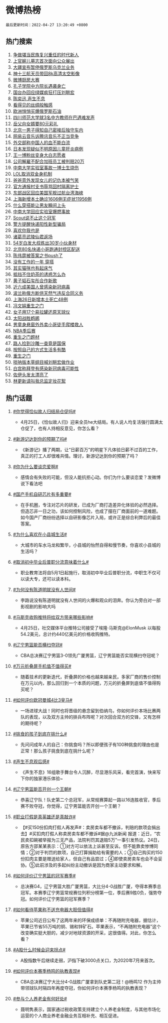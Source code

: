 # 微博热榜

`最后更新时间：2022-04-27 13:20:49 +0800`

## 热门搜索

1. [争做堪当民族复兴重任的时代新人](https://m.weibo.cn/search?containerid=100103type%3D1%26t%3D10%26q%3D%23%E4%BA%89%E5%81%9A%E5%A0%AA%E5%BD%93%E6%B0%91%E6%97%8F%E5%A4%8D%E5%85%B4%E9%87%8D%E4%BB%BB%E7%9A%84%E6%97%B6%E4%BB%A3%E6%96%B0%E4%BA%BA%23&stream_entry_id=51&isnewpage=1&extparam=seat%3D1%26dgr%3D0%26pos%3D0%26c_type%3D51%26cate%3D10103%26filter_type%3Drealtimehot%26display_time%3D1651036848%26pre_seqid%3D165103684859103977115&luicode=10000011&lfid=106003type%253D25%2526t%253D3%2526disable_hot%253D1%2526filter_type%253Drealtimehot)
1. [上官婉儿墓志首次面向公众展出](https://m.weibo.cn/search?containerid=100103type%3D1%26t%3D10%26q%3D%23%E4%B8%8A%E5%AE%98%E5%A9%89%E5%84%BF%E5%A2%93%E5%BF%97%E9%A6%96%E6%AC%A1%E9%9D%A2%E5%90%91%E5%85%AC%E4%BC%97%E5%B1%95%E5%87%BA%23&stream_entry_id=31&isnewpage=1&extparam=seat%3D1%26flag%3D2%26filter_type%3Drealtimehot%26dgr%3D0%26c_type%3D31%26lcate%3D5001%26pos%3D0%26cate%3D0%26realpos%3D1%26display_time%3D1651036848%26pre_seqid%3D165103684859103977115&luicode=10000011&lfid=106003type%253D25%2526t%253D3%2526disable_hot%253D1%2526filter_type%253Drealtimehot)
1. [大疆宣布暂停俄罗斯乌克兰业务](https://m.weibo.cn/search?containerid=100103type%3D1%26t%3D10%26q%3D%23%E5%A4%A7%E7%96%86%E5%AE%A3%E5%B8%83%E6%9A%82%E5%81%9C%E4%BF%84%E7%BD%97%E6%96%AF%E4%B9%8C%E5%85%8B%E5%85%B0%E4%B8%9A%E5%8A%A1%23&stream_entry_id=31&isnewpage=1&extparam=seat%3D1%26flag%3D1%26filter_type%3Drealtimehot%26dgr%3D0%26c_type%3D31%26lcate%3D5001%26pos%3D1%26cate%3D0%26realpos%3D2%26display_time%3D1651036848%26pre_seqid%3D165103684859103977115&luicode=10000011&lfid=106003type%253D25%2526t%253D3%2526disable_hot%253D1%2526filter_type%253Drealtimehot)
1. [神十三航天员带回8k高清太空影像](https://m.weibo.cn/search?containerid=100103type%3D1%26t%3D10%26q%3D%23%E7%A5%9E%E5%8D%81%E4%B8%89%E8%88%AA%E5%A4%A9%E5%91%98%E5%B8%A6%E5%9B%9E8k%E9%AB%98%E6%B8%85%E5%A4%AA%E7%A9%BA%E5%BD%B1%E5%83%8F%23&stream_entry_id=31&isnewpage=1&extparam=seat%3D1%26flag%3D0%26filter_type%3Drealtimehot%26dgr%3D0%26c_type%3D31%26lcate%3D5001%26pos%3D2%26cate%3D0%26realpos%3D3%26display_time%3D1651036848%26pre_seqid%3D165103684859103977115&luicode=10000011&lfid=106003type%253D25%2526t%253D3%2526disable_hot%253D1%2526filter_type%253Drealtimehot)
1. [微博厨房大赛](https://m.weibo.cn/search?containerid=100103type%3D1%26t%3D10%26q%3D%23%E5%BE%AE%E5%8D%9A%E5%8E%A8%E6%88%BF%E5%A4%A7%E8%B5%9B%23&stream_entry_id=31&isnewpage=1&extparam=seat%3D1%26adid%3D151825%26filter_type%3Drealtimehot%26dgr%3D0%26c_type%3D31%26lcate%3D5001%26pos%3D3%26cate%3D0%26display_time%3D1651036848%26pre_seqid%3D165103684859103977115&luicode=10000011&lfid=106003type%253D25%2526t%253D3%2526disable_hot%253D1%2526filter_type%253Drealtimehot)
1. [孔子学院中方院长遇袭身亡](https://m.weibo.cn/search?containerid=100103type%3D1%26t%3D10%26q%3D%23%E5%AD%94%E5%AD%90%E5%AD%A6%E9%99%A2%E4%B8%AD%E6%96%B9%E9%99%A2%E9%95%BF%E9%81%87%E8%A2%AD%E8%BA%AB%E4%BA%A1%23&stream_entry_id=31&isnewpage=1&extparam=seat%3D1%26flag%3D1%26filter_type%3Drealtimehot%26dgr%3D0%26c_type%3D31%26lcate%3D5001%26pos%3D4%26cate%3D0%26realpos%3D4%26display_time%3D1651036848%26pre_seqid%3D165103684859103977115&luicode=10000011&lfid=106003type%253D25%2526t%253D3%2526disable_hot%253D1%2526filter_type%253Drealtimehot)
1. [国台办回应绿媒疯狂打压刘畊宏](https://m.weibo.cn/search?containerid=100103type%3D1%26t%3D10%26q%3D%23%E5%9B%BD%E5%8F%B0%E5%8A%9E%E5%9B%9E%E5%BA%94%E7%BB%BF%E5%AA%92%E7%96%AF%E7%8B%82%E6%89%93%E5%8E%8B%E5%88%98%E7%95%8A%E5%AE%8F%23&stream_entry_id=31&isnewpage=1&extparam=seat%3D1%26flag%3D1%26filter_type%3Drealtimehot%26dgr%3D0%26c_type%3D31%26lcate%3D5001%26pos%3D5%26cate%3D0%26realpos%3D5%26display_time%3D1651036848%26pre_seqid%3D165103684859103977115&luicode=10000011&lfid=106003type%253D25%2526t%253D3%2526disable_hot%253D1%2526filter_type%253Drealtimehot)
1. [陈奕迅 声生不息](https://m.weibo.cn/search?containerid=100103type%3D1%26t%3D10%26q%3D%E9%99%88%E5%A5%95%E8%BF%85+%E5%A3%B0%E7%94%9F%E4%B8%8D%E6%81%AF&stream_entry_id=31&isnewpage=1&extparam=seat%3D1%26flag%3D1%26filter_type%3Drealtimehot%26dgr%3D0%26c_type%3D31%26lcate%3D5001%26pos%3D6%26cate%3D0%26realpos%3D6%26display_time%3D1651036848%26pre_seqid%3D165103684859103977115&luicode=10000011&lfid=106003type%253D25%2526t%253D3%2526disable_hot%253D1%2526filter_type%253Drealtimehot)
1. [看得见的丝绸般触感](https://m.weibo.cn/search?containerid=100103type%3D1%26t%3D10%26q%3D%23%E7%9C%8B%E5%BE%97%E8%A7%81%E7%9A%84%E4%B8%9D%E7%BB%B8%E8%88%AC%E8%A7%A6%E6%84%9F%23&stream_entry_id=31&isnewpage=1&extparam=seat%3D1%26adid%3D152656%26topic_ad%3D1%26filter_type%3Drealtimehot%26dgr%3D0%26c_type%3D31%26lcate%3D5001%26pos%3D7%26cate%3D0%26display_time%3D1651036848%26pre_seqid%3D165103684859103977115&luicode=10000011&lfid=106003type%253D25%2526t%253D3%2526disable_hot%253D1%2526filter_type%253Drealtimehot)
1. [欧洲悄悄买爆俄罗斯石油](https://m.weibo.cn/search?containerid=100103type%3D1%26t%3D10%26q%3D%23%E6%AC%A7%E6%B4%B2%E6%82%84%E6%82%84%E4%B9%B0%E7%88%86%E4%BF%84%E7%BD%97%E6%96%AF%E7%9F%B3%E6%B2%B9%23&stream_entry_id=31&isnewpage=1&extparam=seat%3D1%26flag%3D2%26filter_type%3Drealtimehot%26dgr%3D0%26c_type%3D31%26lcate%3D5001%26pos%3D8%26cate%3D0%26realpos%3D7%26display_time%3D1651036848%26pre_seqid%3D165103684859103977115&luicode=10000011&lfid=106003type%253D25%2526t%253D3%2526disable_hot%253D1%2526filter_type%253Drealtimehot)
1. [四川师范大学就3名中方教师在巴遇难发声](https://m.weibo.cn/search?containerid=100103type%3D1%26t%3D10%26q%3D%23%E5%9B%9B%E5%B7%9D%E5%B8%88%E8%8C%83%E5%A4%A7%E5%AD%A6%E5%B0%B13%E5%90%8D%E4%B8%AD%E6%96%B9%E6%95%99%E5%B8%88%E5%9C%A8%E5%B7%B4%E9%81%87%E9%9A%BE%E5%8F%91%E5%A3%B0%23&stream_entry_id=31&isnewpage=1&extparam=seat%3D1%26flag%3D1%26filter_type%3Drealtimehot%26dgr%3D0%26c_type%3D31%26lcate%3D5001%26pos%3D9%26cate%3D0%26realpos%3D8%26display_time%3D1651036848%26pre_seqid%3D165103684859103977115&luicode=10000011&lfid=106003type%253D25%2526t%253D3%2526disable_hot%253D1%2526filter_type%253Drealtimehot)
1. [岳父向女婿要80元彩礼](https://m.weibo.cn/search?containerid=100103type%3D1%26t%3D10%26q%3D%23%E5%B2%B3%E7%88%B6%E5%90%91%E5%A5%B3%E5%A9%BF%E8%A6%8180%E5%85%83%E5%BD%A9%E7%A4%BC%23&stream_entry_id=31&isnewpage=1&extparam=seat%3D1%26flag%3D1%26filter_type%3Drealtimehot%26dgr%3D0%26c_type%3D31%26lcate%3D5001%26pos%3D10%26cate%3D0%26realpos%3D9%26display_time%3D1651036848%26pre_seqid%3D165103684859103977115&luicode=10000011&lfid=106003type%253D25%2526t%253D3%2526disable_hot%253D1%2526filter_type%253Drealtimehot)
1. [北京一男子得知自己密接后独守车内](https://m.weibo.cn/search?containerid=100103type%3D1%26t%3D10%26q%3D%23%E5%8C%97%E4%BA%AC%E4%B8%80%E7%94%B7%E5%AD%90%E5%BE%97%E7%9F%A5%E8%87%AA%E5%B7%B1%E5%AF%86%E6%8E%A5%E5%90%8E%E7%8B%AC%E5%AE%88%E8%BD%A6%E5%86%85%23&stream_entry_id=31&isnewpage=1&extparam=seat%3D1%26flag%3D0%26filter_type%3Drealtimehot%26dgr%3D0%26c_type%3D31%26lcate%3D5001%26pos%3D11%26cate%3D0%26realpos%3D10%26display_time%3D1651036848%26pre_seqid%3D165103684859103977115&luicode=10000011&lfid=106003type%253D25%2526t%253D3%2526disable_hot%253D1%2526filter_type%253Drealtimehot)
1. [网易云音乐诉腾讯音乐不正当竞争](https://m.weibo.cn/search?containerid=100103type%3D1%26t%3D10%26q%3D%23%E7%BD%91%E6%98%93%E4%BA%91%E9%9F%B3%E4%B9%90%E8%AF%89%E8%85%BE%E8%AE%AF%E9%9F%B3%E4%B9%90%E4%B8%8D%E6%AD%A3%E5%BD%93%E7%AB%9E%E4%BA%89%23&stream_entry_id=31&isnewpage=1&extparam=seat%3D1%26flag%3D0%26filter_type%3Drealtimehot%26dgr%3D0%26c_type%3D31%26lcate%3D5001%26pos%3D12%26cate%3D0%26realpos%3D11%26display_time%3D1651036848%26pre_seqid%3D165103684859103977115&luicode=10000011&lfid=106003type%253D25%2526t%253D3%2526disable_hot%253D1%2526filter_type%253Drealtimehot)
1. [外交部称中国人的血不能白流](https://m.weibo.cn/search?containerid=100103type%3D1%26t%3D10%26q%3D%23%E5%A4%96%E4%BA%A4%E9%83%A8%E7%A7%B0%E4%B8%AD%E5%9B%BD%E4%BA%BA%E7%9A%84%E8%A1%80%E4%B8%8D%E8%83%BD%E7%99%BD%E6%B5%81%23&stream_entry_id=31&isnewpage=1&extparam=seat%3D1%26flag%3D0%26filter_type%3Drealtimehot%26dgr%3D0%26c_type%3D31%26lcate%3D5001%26pos%3D13%26cate%3D0%26realpos%3D12%26display_time%3D1651036848%26pre_seqid%3D165103684859103977115&luicode=10000011&lfid=106003type%253D25%2526t%253D3%2526disable_hot%253D1%2526filter_type%253Drealtimehot)
1. [日本发现疑似不明原因儿童肝炎病例](https://m.weibo.cn/search?containerid=100103type%3D1%26t%3D10%26q%3D%23%E6%97%A5%E6%9C%AC%E5%8F%91%E7%8E%B0%E7%96%91%E4%BC%BC%E4%B8%8D%E6%98%8E%E5%8E%9F%E5%9B%A0%E5%84%BF%E7%AB%A5%E8%82%9D%E7%82%8E%E7%97%85%E4%BE%8B%23&stream_entry_id=31&isnewpage=1&extparam=seat%3D1%26flag%3D1%26filter_type%3Drealtimehot%26dgr%3D0%26c_type%3D31%26lcate%3D5001%26pos%3D14%26cate%3D0%26realpos%3D13%26display_time%3D1651036848%26pre_seqid%3D165103684859103977115&luicode=10000011&lfid=106003type%253D25%2526t%253D3%2526disable_hot%253D1%2526filter_type%253Drealtimehot)
1. [王一博粉丝变身大白志愿者](https://m.weibo.cn/search?containerid=100103type%3D1%26t%3D10%26q%3D%23%E7%8E%8B%E4%B8%80%E5%8D%9A%E7%B2%89%E4%B8%9D%E5%8F%98%E8%BA%AB%E5%A4%A7%E7%99%BD%E5%BF%97%E6%84%BF%E8%80%85%23&stream_entry_id=31&isnewpage=1&extparam=seat%3D1%26flag%3D0%26filter_type%3Drealtimehot%26dgr%3D0%26c_type%3D31%26lcate%3D5001%26pos%3D15%26cate%3D0%26realpos%3D14%26display_time%3D1651036848%26pre_seqid%3D165103684859103977115&luicode=10000011&lfid=106003type%253D25%2526t%253D3%2526disable_hot%253D1%2526filter_type%253Drealtimehot)
1. [公司解雇不配合加班员工被判赔20万](https://m.weibo.cn/search?containerid=100103type%3D1%26t%3D10%26q%3D%23%E5%85%AC%E5%8F%B8%E8%A7%A3%E9%9B%87%E4%B8%8D%E9%85%8D%E5%90%88%E5%8A%A0%E7%8F%AD%E5%91%98%E5%B7%A5%E8%A2%AB%E5%88%A4%E8%B5%9420%E4%B8%87%23&stream_entry_id=31&isnewpage=1&extparam=seat%3D1%26flag%3D0%26filter_type%3Drealtimehot%26dgr%3D0%26c_type%3D31%26lcate%3D5001%26pos%3D16%26cate%3D0%26realpos%3D15%26display_time%3D1651036848%26pre_seqid%3D165103684859103977115&luicode=10000011&lfid=106003type%253D25%2526t%253D3%2526disable_hot%253D1%2526filter_type%253Drealtimehot)
1. [中南大学实验室事故一博士生烧伤](https://m.weibo.cn/search?containerid=100103type%3D1%26t%3D10%26q%3D%23%E4%B8%AD%E5%8D%97%E5%A4%A7%E5%AD%A6%E5%AE%9E%E9%AA%8C%E5%AE%A4%E4%BA%8B%E6%95%85%E4%B8%80%E5%8D%9A%E5%A3%AB%E7%94%9F%E7%83%A7%E4%BC%A4%23&stream_entry_id=31&isnewpage=1&extparam=seat%3D1%26flag%3D0%26filter_type%3Drealtimehot%26dgr%3D0%26c_type%3D31%26lcate%3D5001%26pos%3D17%26cate%3D0%26realpos%3D16%26display_time%3D1651036848%26pre_seqid%3D165103684859103977115&luicode=10000011&lfid=106003type%253D25%2526t%253D3%2526disable_hot%253D1%2526filter_type%253Drealtimehot)
1. [LOL取消双金身机制](https://m.weibo.cn/search?containerid=100103type%3D1%26t%3D10%26q%3D%23LOL%E5%8F%96%E6%B6%88%E5%8F%8C%E9%87%91%E8%BA%AB%E6%9C%BA%E5%88%B6%23&stream_entry_id=31&isnewpage=1&extparam=seat%3D1%26flag%3D1%26filter_type%3Drealtimehot%26dgr%3D0%26c_type%3D31%26lcate%3D5001%26pos%3D18%26cate%3D0%26realpos%3D17%26display_time%3D1651036848%26pre_seqid%3D165103684859103977115&luicode=10000011&lfid=106003type%253D25%2526t%253D3%2526disable_hot%253D1%2526filter_type%253Drealtimehot)
1. [爸爸意外发现女儿的记仇本被气笑](https://m.weibo.cn/search?containerid=100103type%3D1%26t%3D10%26q%3D%23%E7%88%B8%E7%88%B8%E6%84%8F%E5%A4%96%E5%8F%91%E7%8E%B0%E5%A5%B3%E5%84%BF%E7%9A%84%E8%AE%B0%E4%BB%87%E6%9C%AC%E8%A2%AB%E6%B0%94%E7%AC%91%23&stream_entry_id=31&isnewpage=1&extparam=seat%3D1%26flag%3D1%26filter_type%3Drealtimehot%26dgr%3D0%26c_type%3D31%26lcate%3D5001%26pos%3D19%26cate%3D0%26realpos%3D18%26display_time%3D1651036848%26pre_seqid%3D165103684859103977115&luicode=10000011&lfid=106003type%253D25%2526t%253D3%2526disable_hot%253D1%2526filter_type%253Drealtimehot)
1. [官方通报村支书辱骂回村隔离护士](https://m.weibo.cn/search?containerid=100103type%3D1%26t%3D10%26q%3D%23%E5%AE%98%E6%96%B9%E9%80%9A%E6%8A%A5%E6%9D%91%E6%94%AF%E4%B9%A6%E8%BE%B1%E9%AA%82%E5%9B%9E%E6%9D%91%E9%9A%94%E7%A6%BB%E6%8A%A4%E5%A3%AB%23&stream_entry_id=31&isnewpage=1&extparam=seat%3D1%26flag%3D1%26filter_type%3Drealtimehot%26dgr%3D0%26c_type%3D31%26lcate%3D5001%26pos%3D20%26cate%3D0%26realpos%3D19%26display_time%3D1651036848%26pre_seqid%3D165103684859103977115&luicode=10000011&lfid=106003type%253D25%2526t%253D3%2526disable_hot%253D1%2526filter_type%253Drealtimehot)
1. [东部战区回应美国军舰过航台湾海峡](https://m.weibo.cn/search?containerid=100103type%3D1%26t%3D10%26q%3D%23%E4%B8%9C%E9%83%A8%E6%88%98%E5%8C%BA%E5%9B%9E%E5%BA%94%E7%BE%8E%E5%9B%BD%E5%86%9B%E8%88%B0%E8%BF%87%E8%88%AA%E5%8F%B0%E6%B9%BE%E6%B5%B7%E5%B3%A1%23&stream_entry_id=31&isnewpage=1&extparam=seat%3D1%26flag%3D1%26filter_type%3Drealtimehot%26dgr%3D0%26c_type%3D31%26lcate%3D5001%26pos%3D21%26cate%3D0%26realpos%3D20%26display_time%3D1651036848%26pre_seqid%3D165103684859103977115&luicode=10000011&lfid=106003type%253D25%2526t%253D3%2526disable_hot%253D1%2526filter_type%253Drealtimehot)
1. [上海新增本土确诊1606例无症状11956例](https://m.weibo.cn/search?containerid=100103type%3D1%26t%3D10%26q%3D%23%E4%B8%8A%E6%B5%B7%E6%96%B0%E5%A2%9E%E6%9C%AC%E5%9C%9F%E7%A1%AE%E8%AF%8A1606%E4%BE%8B%E6%97%A0%E7%97%87%E7%8A%B611956%E4%BE%8B%23&stream_entry_id=31&isnewpage=1&extparam=seat%3D1%26flag%3D2%26filter_type%3Drealtimehot%26dgr%3D0%26c_type%3D31%26lcate%3D5001%26pos%3D22%26cate%3D0%26realpos%3D21%26display_time%3D1651036848%26pre_seqid%3D165103684859103977115&luicode=10000011&lfid=106003type%253D25%2526t%253D3%2526disable_hot%253D1%2526filter_type%253Drealtimehot)
1. [什么穿搭能让男友瞬间上头](https://m.weibo.cn/search?containerid=100103type%3D1%26t%3D10%26q%3D%23%E4%BB%80%E4%B9%88%E7%A9%BF%E6%90%AD%E8%83%BD%E8%AE%A9%E7%94%B7%E5%8F%8B%E7%9E%AC%E9%97%B4%E4%B8%8A%E5%A4%B4%23&stream_entry_id=31&isnewpage=1&extparam=seat%3D1%26flag%3D0%26filter_type%3Drealtimehot%26dgr%3D0%26c_type%3D31%26lcate%3D5001%26pos%3D23%26cate%3D0%26realpos%3D22%26display_time%3D1651036848%26pre_seqid%3D165103684859103977115&luicode=10000011&lfid=106003type%253D25%2526t%253D3%2526disable_hot%253D1%2526filter_type%253Drealtimehot)
1. [中南大学回应实验室爆燃事故](https://m.weibo.cn/search?containerid=100103type%3D1%26t%3D10%26q%3D%23%E4%B8%AD%E5%8D%97%E5%A4%A7%E5%AD%A6%E5%9B%9E%E5%BA%94%E5%AE%9E%E9%AA%8C%E5%AE%A4%E7%88%86%E7%87%83%E4%BA%8B%E6%95%85%23&stream_entry_id=31&isnewpage=1&extparam=seat%3D1%26flag%3D0%26filter_type%3Drealtimehot%26dgr%3D0%26c_type%3D31%26lcate%3D5001%26pos%3D24%26cate%3D0%26realpos%3D23%26display_time%3D1651036848%26pre_seqid%3D165103684859103977115&luicode=10000011&lfid=106003type%253D25%2526t%253D3%2526disable_hot%253D1%2526filter_type%253Drealtimehot)
1. [Scout说不止这个冠军](https://m.weibo.cn/search?containerid=100103type%3D1%26t%3D10%26q%3D%23Scout%E8%AF%B4%E4%B8%8D%E6%AD%A2%E8%BF%99%E4%B8%AA%E5%86%A0%E5%86%9B%23&stream_entry_id=31&isnewpage=1&extparam=seat%3D1%26flag%3D1%26filter_type%3Drealtimehot%26dgr%3D0%26c_type%3D31%26lcate%3D5001%26pos%3D25%26cate%3D0%26realpos%3D24%26display_time%3D1651036848%26pre_seqid%3D165103684859103977115&luicode=10000011&lfid=106003type%253D25%2526t%253D3%2526disable_hot%253D1%2526filter_type%253Drealtimehot)
1. [警方提醒快递阳性新型骗局](https://m.weibo.cn/search?containerid=100103type%3D1%26t%3D10%26q%3D%23%E8%AD%A6%E6%96%B9%E6%8F%90%E9%86%92%E5%BF%AB%E9%80%92%E9%98%B3%E6%80%A7%E6%96%B0%E5%9E%8B%E9%AA%97%E5%B1%80%23&stream_entry_id=31&isnewpage=1&extparam=seat%3D1%26flag%3D0%26filter_type%3Drealtimehot%26dgr%3D0%26c_type%3D31%26lcate%3D5001%26pos%3D26%26cate%3D0%26realpos%3D25%26display_time%3D1651036848%26pre_seqid%3D165103684859103977115&luicode=10000011&lfid=106003type%253D25%2526t%253D3%2526disable_hot%253D1%2526filter_type%253Drealtimehot)
1. [喜欢你我也是](https://m.weibo.cn/search?containerid=100103type%3D1%26t%3D10%26q%3D%E5%96%9C%E6%AC%A2%E4%BD%A0%E6%88%91%E4%B9%9F%E6%98%AF&stream_entry_id=31&isnewpage=1&extparam=seat%3D1%26flag%3D1%26filter_type%3Drealtimehot%26dgr%3D0%26c_type%3D31%26lcate%3D5001%26pos%3D27%26cate%3D0%26realpos%3D26%26display_time%3D1651036848%26pre_seqid%3D165103684859103977115&luicode=10000011&lfid=106003type%253D25%2526t%253D3%2526disable_hot%253D1%2526filter_type%253Drealtimehot)
1. [诸葛亮武陵仙君返场](https://m.weibo.cn/search?containerid=100103type%3D1%26t%3D10%26q%3D%23%E8%AF%B8%E8%91%9B%E4%BA%AE%E6%AD%A6%E9%99%B5%E4%BB%99%E5%90%9B%E8%BF%94%E5%9C%BA%23&stream_entry_id=31&isnewpage=1&extparam=seat%3D1%26flag%3D0%26filter_type%3Drealtimehot%26dgr%3D0%26c_type%3D31%26lcate%3D5001%26pos%3D28%26cate%3D0%26realpos%3D27%26display_time%3D1651036848%26pre_seqid%3D165103684859103977115&luicode=10000011&lfid=106003type%253D25%2526t%253D3%2526disable_hot%253D1%2526filter_type%253Drealtimehot)
1. [54岁白发大叔练出30岁小伙身材](https://m.weibo.cn/search?containerid=100103type%3D1%26t%3D10%26q%3D%2354%E5%B2%81%E7%99%BD%E5%8F%91%E5%A4%A7%E5%8F%94%E7%BB%83%E5%87%BA30%E5%B2%81%E5%B0%8F%E4%BC%99%E8%BA%AB%E6%9D%90%23&stream_entry_id=31&isnewpage=1&extparam=seat%3D1%26flag%3D0%26filter_type%3Drealtimehot%26dgr%3D0%26c_type%3D31%26lcate%3D5001%26pos%3D29%26cate%3D0%26realpos%3D28%26display_time%3D1651036848%26pre_seqid%3D165103684859103977115&luicode=10000011&lfid=106003type%253D25%2526t%253D3%2526disable_hot%253D1%2526filter_type%253Drealtimehot)
1. [北京80名快递小哥跑通封控区配送](https://m.weibo.cn/search?containerid=100103type%3D1%26t%3D10%26q%3D%23%E5%8C%97%E4%BA%AC80%E5%90%8D%E5%BF%AB%E9%80%92%E5%B0%8F%E5%93%A5%E8%B7%91%E9%80%9A%E5%B0%81%E6%8E%A7%E5%8C%BA%E9%85%8D%E9%80%81%23&stream_entry_id=31&isnewpage=1&extparam=seat%3D1%26flag%3D0%26filter_type%3Drealtimehot%26dgr%3D0%26c_type%3D31%26lcate%3D5001%26pos%3D30%26cate%3D0%26realpos%3D29%26display_time%3D1651036848%26pre_seqid%3D165103684859103977115&luicode=10000011&lfid=106003type%253D25%2526t%253D3%2526disable_hot%253D1%2526filter_type%253Drealtimehot)
1. [陈伟霆被答案之书push了](https://m.weibo.cn/search?containerid=100103type%3D1%26t%3D10%26q%3D%23%E9%99%88%E4%BC%9F%E9%9C%86%E8%A2%AB%E7%AD%94%E6%A1%88%E4%B9%8B%E4%B9%A6push%E4%BA%86%23&stream_entry_id=31&isnewpage=1&extparam=seat%3D1%26flag%3D1%26filter_type%3Drealtimehot%26dgr%3D0%26c_type%3D31%26lcate%3D5001%26pos%3D31%26cate%3D0%26realpos%3D30%26display_time%3D1651036848%26pre_seqid%3D165103684859103977115&luicode=10000011&lfid=106003type%253D25%2526t%253D3%2526disable_hot%253D1%2526filter_type%253Drealtimehot)
1. [没有工作的一年 穿搭](https://m.weibo.cn/search?containerid=100103type%3D1%26t%3D10%26q%3D%E6%B2%A1%E6%9C%89%E5%B7%A5%E4%BD%9C%E7%9A%84%E4%B8%80%E5%B9%B4+%E7%A9%BF%E6%90%AD&stream_entry_id=31&isnewpage=1&extparam=seat%3D1%26flag%3D1%26filter_type%3Drealtimehot%26dgr%3D0%26c_type%3D31%26lcate%3D5001%26pos%3D32%26cate%3D0%26realpos%3D31%26display_time%3D1651036848%26pre_seqid%3D165103684859103977115&luicode=10000011&lfid=106003type%253D25%2526t%253D3%2526disable_hot%253D1%2526filter_type%253Drealtimehot)
1. [其实猫咪也有起床气](https://m.weibo.cn/search?containerid=100103type%3D1%26t%3D10%26q%3D%23%E5%85%B6%E5%AE%9E%E7%8C%AB%E5%92%AA%E4%B9%9F%E6%9C%89%E8%B5%B7%E5%BA%8A%E6%B0%94%23&stream_entry_id=31&isnewpage=1&extparam=seat%3D1%26flag%3D0%26filter_type%3Drealtimehot%26dgr%3D0%26c_type%3D31%26lcate%3D5001%26pos%3D33%26cate%3D0%26realpos%3D32%26display_time%3D1651036848%26pre_seqid%3D165103684859103977115&luicode=10000011&lfid=106003type%253D25%2526t%253D3%2526disable_hot%253D1%2526filter_type%253Drealtimehot)
1. [抵挡不住奶茶的诱惑怎么办](https://m.weibo.cn/search?containerid=100103type%3D1%26t%3D10%26q%3D%23%E6%8A%B5%E6%8C%A1%E4%B8%8D%E4%BD%8F%E5%A5%B6%E8%8C%B6%E7%9A%84%E8%AF%B1%E6%83%91%E6%80%8E%E4%B9%88%E5%8A%9E%23&stream_entry_id=31&isnewpage=1&extparam=seat%3D1%26flag%3D0%26filter_type%3Drealtimehot%26dgr%3D0%26c_type%3D31%26lcate%3D5001%26pos%3D34%26cate%3D0%26realpos%3D33%26display_time%3D1651036848%26pre_seqid%3D165103684859103977115&luicode=10000011&lfid=106003type%253D25%2526t%253D3%2526disable_hot%253D1%2526filter_type%253Drealtimehot)
1. [黄子韬石玺彤合作新歌](https://m.weibo.cn/search?containerid=100103type%3D1%26t%3D10%26q%3D%23%E9%BB%84%E5%AD%90%E9%9F%AC%E7%9F%B3%E7%8E%BA%E5%BD%A4%E5%90%88%E4%BD%9C%E6%96%B0%E6%AD%8C%23&stream_entry_id=31&isnewpage=1&extparam=seat%3D1%26flag%3D1%26filter_type%3Drealtimehot%26dgr%3D0%26c_type%3D31%26lcate%3D5001%26pos%3D35%26cate%3D0%26realpos%3D34%26display_time%3D1651036848%26pre_seqid%3D165103684859103977115&luicode=10000011&lfid=106003type%253D25%2526t%253D3%2526disable_hot%253D1%2526filter_type%253Drealtimehot)
1. [近六成美国人曾感染新冠病毒](https://m.weibo.cn/search?containerid=100103type%3D1%26t%3D10%26q%3D%23%E8%BF%91%E5%85%AD%E6%88%90%E7%BE%8E%E5%9B%BD%E4%BA%BA%E6%9B%BE%E6%84%9F%E6%9F%93%E6%96%B0%E5%86%A0%E7%97%85%E6%AF%92%23&stream_entry_id=31&isnewpage=1&extparam=seat%3D1%26flag%3D0%26filter_type%3Drealtimehot%26dgr%3D0%26c_type%3D31%26lcate%3D5001%26pos%3D36%26cate%3D0%26realpos%3D35%26display_time%3D1651036848%26pre_seqid%3D165103684859103977115&luicode=10000011&lfid=106003type%253D25%2526t%253D3%2526disable_hot%253D1%2526filter_type%253Drealtimehot)
1. [波兰称俄方断供天然气违反合同义务](https://m.weibo.cn/search?containerid=100103type%3D1%26t%3D10%26q%3D%23%E6%B3%A2%E5%85%B0%E7%A7%B0%E4%BF%84%E6%96%B9%E6%96%AD%E4%BE%9B%E5%A4%A9%E7%84%B6%E6%B0%94%E8%BF%9D%E5%8F%8D%E5%90%88%E5%90%8C%E4%B9%89%E5%8A%A1%23&stream_entry_id=31&isnewpage=1&extparam=seat%3D1%26flag%3D0%26filter_type%3Drealtimehot%26dgr%3D0%26c_type%3D31%26lcate%3D5001%26pos%3D37%26cate%3D0%26realpos%3D36%26display_time%3D1651036848%26pre_seqid%3D165103684859103977115&luicode=10000011&lfid=106003type%253D25%2526t%253D3%2526disable_hot%253D1%2526filter_type%253Drealtimehot)
1. [上海26日新增本土死亡48例](https://m.weibo.cn/search?containerid=100103type%3D1%26t%3D10%26q%3D%23%E4%B8%8A%E6%B5%B726%E6%97%A5%E6%96%B0%E5%A2%9E%E6%9C%AC%E5%9C%9F%E6%AD%BB%E4%BA%A148%E4%BE%8B%23&stream_entry_id=31&isnewpage=1&extparam=seat%3D1%26flag%3D0%26filter_type%3Drealtimehot%26dgr%3D0%26c_type%3D31%26lcate%3D5001%26pos%3D38%26cate%3D0%26realpos%3D37%26display_time%3D1651036848%26pre_seqid%3D165103684859103977115&luicode=10000011&lfid=106003type%253D25%2526t%253D3%2526disable_hot%253D1%2526filter_type%253Drealtimehot)
1. [冯文娟重生之门](https://m.weibo.cn/search?containerid=100103type%3D1%26t%3D10%26q%3D%E5%86%AF%E6%96%87%E5%A8%9F%E9%87%8D%E7%94%9F%E4%B9%8B%E9%97%A8&stream_entry_id=31&isnewpage=1&extparam=seat%3D1%26flag%3D1%26filter_type%3Drealtimehot%26dgr%3D0%26c_type%3D31%26lcate%3D5001%26pos%3D39%26cate%3D0%26realpos%3D38%26display_time%3D1651036848%26pre_seqid%3D165103684859103977115&luicode=10000011&lfid=106003type%253D25%2526t%253D3%2526disable_hot%253D1%2526filter_type%253Drealtimehot)
1. [女子用17个易拉罐还原天球仪](https://m.weibo.cn/search?containerid=100103type%3D1%26t%3D10%26q%3D%23%E5%A5%B3%E5%AD%90%E7%94%A817%E4%B8%AA%E6%98%93%E6%8B%89%E7%BD%90%E8%BF%98%E5%8E%9F%E5%A4%A9%E7%90%83%E4%BB%AA%23&stream_entry_id=31&isnewpage=1&extparam=seat%3D1%26flag%3D1%26filter_type%3Drealtimehot%26dgr%3D0%26c_type%3D31%26lcate%3D5001%26pos%3D40%26cate%3D0%26realpos%3D39%26display_time%3D1651036848%26pre_seqid%3D165103684859103977115&luicode=10000011&lfid=106003type%253D25%2526t%253D3%2526disable_hot%253D1%2526filter_type%253Drealtimehot)
1. [太阳战胜鹈鹕](https://m.weibo.cn/search?containerid=100103type%3D1%26t%3D10%26q%3D%23%E5%A4%AA%E9%98%B3%E6%88%98%E8%83%9C%E9%B9%88%E9%B9%95%23&stream_entry_id=31&isnewpage=1&extparam=seat%3D1%26flag%3D1%26filter_type%3Drealtimehot%26dgr%3D0%26c_type%3D31%26lcate%3D5001%26pos%3D41%26cate%3D0%26realpos%3D40%26display_time%3D1651036848%26pre_seqid%3D165103684859103977115&luicode=10000011&lfid=106003type%253D25%2526t%253D3%2526disable_hot%253D1%2526filter_type%253Drealtimehot)
1. [男童身悬窗外外卖小哥徒手爬楼救人](https://m.weibo.cn/search?containerid=100103type%3D1%26t%3D10%26q%3D%23%E7%94%B7%E7%AB%A5%E8%BA%AB%E6%82%AC%E7%AA%97%E5%A4%96%E5%A4%96%E5%8D%96%E5%B0%8F%E5%93%A5%E5%BE%92%E6%89%8B%E7%88%AC%E6%A5%BC%E6%95%91%E4%BA%BA%23&stream_entry_id=31&isnewpage=1&extparam=seat%3D1%26flag%3D0%26filter_type%3Drealtimehot%26dgr%3D0%26c_type%3D31%26lcate%3D5001%26pos%3D42%26cate%3D0%26realpos%3D41%26display_time%3D1651036848%26pre_seqid%3D165103684859103977115&luicode=10000011&lfid=106003type%253D25%2526t%253D3%2526disable_hot%253D1%2526filter_type%253Drealtimehot)
1. [NBA季后赛](https://m.weibo.cn/search?containerid=100103type%3D1%26t%3D10%26q%3DNBA%E5%AD%A3%E5%90%8E%E8%B5%9B&stream_entry_id=31&isnewpage=1&extparam=seat%3D1%26flag%3D0%26filter_type%3Drealtimehot%26dgr%3D0%26c_type%3D31%26lcate%3D5001%26pos%3D43%26cate%3D0%26realpos%3D42%26display_time%3D1651036848%26pre_seqid%3D165103684859103977115&luicode=10000011&lfid=106003type%253D25%2526t%253D3%2526disable_hot%253D1%2526filter_type%253Drealtimehot)
1. [重生之门题材](https://m.weibo.cn/search?containerid=100103type%3D1%26t%3D10%26q%3D%23%E9%87%8D%E7%94%9F%E4%B9%8B%E9%97%A8%E9%A2%98%E6%9D%90%23&stream_entry_id=31&isnewpage=1&extparam=seat%3D1%26flag%3D0%26filter_type%3Drealtimehot%26dgr%3D0%26c_type%3D31%26lcate%3D5001%26pos%3D44%26cate%3D0%26realpos%3D43%26display_time%3D1651036848%26pre_seqid%3D165103684859103977115&luicode=10000011&lfid=106003type%253D25%2526t%253D3%2526disable_hot%253D1%2526filter_type%253Drealtimehot)
1. [路人捡到沙雕一查竟是国保](https://m.weibo.cn/search?containerid=100103type%3D1%26t%3D10%26q%3D%23%E8%B7%AF%E4%BA%BA%E6%8D%A1%E5%88%B0%E6%B2%99%E9%9B%95%E4%B8%80%E6%9F%A5%E7%AB%9F%E6%98%AF%E5%9B%BD%E4%BF%9D%23&stream_entry_id=31&isnewpage=1&extparam=seat%3D1%26flag%3D1%26filter_type%3Drealtimehot%26dgr%3D0%26c_type%3D31%26lcate%3D5001%26pos%3D45%26cate%3D0%26realpos%3D44%26display_time%3D1651036848%26pre_seqid%3D165103684859103977115&luicode=10000011&lfid=106003type%253D25%2526t%253D3%2526disable_hot%253D1%2526filter_type%253Drealtimehot)
1. [按照自己的方式生活多有酷](https://m.weibo.cn/search?containerid=100103type%3D1%26t%3D10%26q%3D%23%E6%8C%89%E7%85%A7%E8%87%AA%E5%B7%B1%E7%9A%84%E6%96%B9%E5%BC%8F%E7%94%9F%E6%B4%BB%E5%A4%9A%E6%9C%89%E9%85%B7%23&stream_entry_id=31&isnewpage=1&extparam=seat%3D1%26flag%3D1%26filter_type%3Drealtimehot%26dgr%3D0%26c_type%3D31%26lcate%3D5001%26pos%3D46%26cate%3D0%26realpos%3D45%26display_time%3D1651036848%26pre_seqid%3D165103684859103977115&luicode=10000011&lfid=106003type%253D25%2526t%253D3%2526disable_hot%253D1%2526filter_type%253Drealtimehot)
1. [重生之门](http://m.weibo.cn/c/wbox?&id=j84w2uenjc&roomid=9564&q=%23%E9%87%8D%E7%94%9F%E4%B9%8B%E9%97%A8%23&extparam=seat%3D1%26flag%3D0%26filter_type%3Drealtimehot%26dgr%3D0%26c_type%3D31%26lcate%3D5001%26pos%3D47%26cate%3D0%26realpos%3D46%26display_time%3D1651036848%26pre_seqid%3D165103684859103977115&luicode=10000011&lfid=106003type%253D25%2526t%253D3%2526disable_hot%253D1%2526filter_type%253Drealtimehot)
1. [唢呐版本草纲目喊刘畊宏做作业](https://m.weibo.cn/search?containerid=100103type%3D1%26t%3D10%26q%3D%23%E5%94%A2%E5%91%90%E7%89%88%E6%9C%AC%E8%8D%89%E7%BA%B2%E7%9B%AE%E5%96%8A%E5%88%98%E7%95%8A%E5%AE%8F%E5%81%9A%E4%BD%9C%E4%B8%9A%23&stream_entry_id=31&isnewpage=1&extparam=seat%3D1%26flag%3D0%26filter_type%3Drealtimehot%26dgr%3D0%26c_type%3D31%26lcate%3D5001%26pos%3D48%26cate%3D0%26realpos%3D47%26display_time%3D1651036848%26pre_seqid%3D165103684859103977115&luicode=10000011&lfid=106003type%253D25%2526t%253D3%2526disable_hot%253D1%2526filter_type%253Drealtimehot)
1. [白宫称拜登有感染新冠病毒可能性](https://m.weibo.cn/search?containerid=100103type%3D1%26t%3D10%26q%3D%23%E7%99%BD%E5%AE%AB%E7%A7%B0%E6%8B%9C%E7%99%BB%E6%9C%89%E6%84%9F%E6%9F%93%E6%96%B0%E5%86%A0%E7%97%85%E6%AF%92%E5%8F%AF%E8%83%BD%E6%80%A7%23&stream_entry_id=31&isnewpage=1&extparam=seat%3D1%26flag%3D0%26filter_type%3Drealtimehot%26dgr%3D0%26c_type%3D31%26lcate%3D5001%26pos%3D49%26cate%3D0%26realpos%3D48%26display_time%3D1651036848%26pre_seqid%3D165103684859103977115&luicode=10000011&lfid=106003type%253D25%2526t%253D3%2526disable_hot%253D1%2526filter_type%253Drealtimehot)
1. [佐伊头发太漂亮了](https://m.weibo.cn/search?containerid=100103type%3D1%26t%3D10%26q%3D%23%E4%BD%90%E4%BC%8A%E5%A4%B4%E5%8F%91%E5%A4%AA%E6%BC%82%E4%BA%AE%E4%BA%86%23&stream_entry_id=31&isnewpage=1&extparam=seat%3D1%26flag%3D1%26filter_type%3Drealtimehot%26dgr%3D0%26c_type%3D31%26lcate%3D5001%26pos%3D50%26cate%3D0%26realpos%3D49%26display_time%3D1651036848%26pre_seqid%3D165103684859103977115&luicode=10000011&lfid=106003type%253D25%2526t%253D3%2526disable_hot%253D1%2526filter_type%253Drealtimehot)
1. [林更新请叫我总监定妆花絮](https://m.weibo.cn/search?containerid=100103type%3D1%26t%3D10%26q%3D%23%E6%9E%97%E6%9B%B4%E6%96%B0%E8%AF%B7%E5%8F%AB%E6%88%91%E6%80%BB%E7%9B%91%E5%AE%9A%E5%A6%86%E8%8A%B1%E7%B5%AE%23&stream_entry_id=31&isnewpage=1&extparam=seat%3D1%26flag%3D1%26filter_type%3Drealtimehot%26dgr%3D0%26c_type%3D31%26lcate%3D5001%26pos%3D51%26cate%3D0%26realpos%3D50%26display_time%3D1651036848%26pre_seqid%3D165103684859103977115&luicode=10000011&lfid=106003type%253D25%2526t%253D3%2526disable_hot%253D1%2526filter_type%253Drealtimehot)

## 热门话题

1. [#你觉得恰似故人归结局仓促吗#](https://m.weibo.cn/search?containerid=231522type%3D1%26t%3D10%26q%3D%23%E4%BD%A0%E8%A7%89%E5%BE%97%E6%81%B0%E4%BC%BC%E6%95%85%E4%BA%BA%E5%BD%92%E7%BB%93%E5%B1%80%E4%BB%93%E4%BF%83%E5%90%97%23&stream_entry_id=128&isnewpage=1&extparam=seat%3D1%26dgr%3D0%26unitid%3D43052%26lcate%3D5004%26c_type%3D128%26cate%3D5004%26pos%3D1-0-0%26display_time%3D1651036849%26pre_seqid%3D1651036849619929484283&luicode=10000011&lfid=231648_-_4)
    - 4月25日，《恰似故人归》迎来全员he大结局。有人说人均复活强行圆满太仓促了，也有人持相反意见，你怎么看？

1. [#新游记达到你的预期了吗#](https://m.weibo.cn/search?containerid=231522type%3D1%26t%3D10%26q%3D%23%E6%96%B0%E6%B8%B8%E8%AE%B0%E8%BE%BE%E5%88%B0%E4%BD%A0%E7%9A%84%E9%A2%84%E6%9C%9F%E4%BA%86%E5%90%97%23&stream_entry_id=128&isnewpage=1&extparam=seat%3D1%26dgr%3D0%26unitid%3D43056%26lcate%3D5004%26c_type%3D128%26cate%3D5004%26pos%3D1-0-1%26display_time%3D1651036849%26pre_seqid%3D1651036849619929484283&luicode=10000011&lfid=231648_-_4)
    - 《新游记》播了两期，让“日薪百万”的明星下凡体验日薪不过百的工作，真正的打工人却很难共情。理讨，新游记达到你的预期了吗？

1. [#你为什么要谈恋爱啊#](https://m.weibo.cn/search?containerid=231522type%3D1%26t%3D10%26q%3D%23%E4%BD%A0%E4%B8%BA%E4%BB%80%E4%B9%88%E8%A6%81%E8%B0%88%E6%81%8B%E7%88%B1%E5%95%8A%23&stream_entry_id=128&isnewpage=1&extparam=seat%3D1%26dgr%3D0%26unitid%3D43032%26lcate%3D5004%26c_type%3D128%26cate%3D5004%26pos%3D1-0-2%26display_time%3D1651036849%26pre_seqid%3D1651036849619929484283&luicode=10000011&lfid=231648_-_4)
    - 感情会有失败的可能，但没人能抗拒心动。你们为什么要谈恋爱？发微博说下看法吧

1. [#国产手机自研芯片有多重要#](https://m.weibo.cn/search?containerid=231522type%3D1%26t%3D10%26q%3D%23%E5%9B%BD%E4%BA%A7%E6%89%8B%E6%9C%BA%E8%87%AA%E7%A0%94%E8%8A%AF%E7%89%87%E6%9C%89%E5%A4%9A%E9%87%8D%E8%A6%81%23&stream_entry_id=128&isnewpage=1&extparam=seat%3D1%26dgr%3D0%26unitid%3D43008%26lcate%3D5004%26c_type%3D128%26cate%3D5004%26pos%3D1-0-3%26display_time%3D1651036849%26pre_seqid%3D1651036849619929484283&luicode=10000011&lfid=231648_-_4)
    - 在手机圈，专注对芯片的研发，已成为厂商打造差异化体验的必然选择。但造芯非一日之功，该如何控制风险，也成了摆在厂商面前的一道难题。如今国产厂商纷纷选择以自研影像芯片入局，或许正是综合利弊后的最佳答案。

1. [#为什么喜欢在小县城生活#](https://m.weibo.cn/search?containerid=231522type%3D1%26t%3D10%26q%3D%23%E4%B8%BA%E4%BB%80%E4%B9%88%E5%96%9C%E6%AC%A2%E5%9C%A8%E5%B0%8F%E5%8E%BF%E5%9F%8E%E7%94%9F%E6%B4%BB%23&stream_entry_id=128&isnewpage=1&extparam=seat%3D1%26dgr%3D0%26unitid%3D43037%26lcate%3D5004%26c_type%3D128%26cate%3D5004%26pos%3D1-0-4%26display_time%3D1651036849%26pre_seqid%3D1651036849619929484283&luicode=10000011&lfid=231648_-_4)
    - 大城市的车水马龙和繁华，小县城的怡然自得和慢节奏，你喜欢小县城的生活吗？

1. [#取消初中毕业后普职分流意味着什么#](https://m.weibo.cn/search?containerid=231522type%3D1%26t%3D10%26q%3D%23%E5%8F%96%E6%B6%88%E5%88%9D%E4%B8%AD%E6%AF%95%E4%B8%9A%E5%90%8E%E6%99%AE%E8%81%8C%E5%88%86%E6%B5%81%E6%84%8F%E5%91%B3%E7%9D%80%E4%BB%80%E4%B9%88%23&stream_entry_id=128&isnewpage=1&extparam=seat%3D1%26dgr%3D0%26unitid%3D43012%26lcate%3D5004%26c_type%3D128%26cate%3D5004%26pos%3D1-0-5%26display_time%3D1651036849%26pre_seqid%3D1651036849619929484283&luicode=10000011&lfid=231648_-_4)
    - 职业教育法将自5月1日起施行，取消初中毕业后普职分流，中职生不仅可以读大专，还可以读本科。

1. [#为何没有陈道明就没有人世间#](https://m.weibo.cn/search?containerid=231522type%3D1%26t%3D10%26q%3D%23%E4%B8%BA%E4%BD%95%E6%B2%A1%E6%9C%89%E9%99%88%E9%81%93%E6%98%8E%E5%B0%B1%E6%B2%A1%E6%9C%89%E4%BA%BA%E4%B8%96%E9%97%B4%23&stream_entry_id=128&isnewpage=1&extparam=seat%3D1%26dgr%3D0%26unitid%3D43059%26lcate%3D5004%26c_type%3D128%26cate%3D5004%26pos%3D1-0-6%26display_time%3D1651036849%26pre_seqid%3D1651036849619929484283&luicode=10000011&lfid=231648_-_4)
    - 李路说没有陈道明就没有人世间的火爆和观众的泪奔。你认为旁白对一部影视剧的影响大吗

1. [#马斯克收购推特将给双方带来哪些影响#](https://m.weibo.cn/search?containerid=231522type%3D1%26t%3D10%26q%3D%23%E9%A9%AC%E6%96%AF%E5%85%8B%E6%94%B6%E8%B4%AD%E6%8E%A8%E7%89%B9%E5%B0%86%E7%BB%99%E5%8F%8C%E6%96%B9%E5%B8%A6%E6%9D%A5%E5%93%AA%E4%BA%9B%E5%BD%B1%E5%93%8D%23&stream_entry_id=128&isnewpage=1&extparam=seat%3D1%26dgr%3D0%26unitid%3D43040%26lcate%3D5004%26c_type%3D128%26cate%3D5004%26pos%3D1-0-7%26display_time%3D1651036849%26pre_seqid%3D1651036849619929484283&luicode=10000011&lfid=231648_-_4)
    - 4月25日，社交媒体平台推特公司接受了埃隆·马斯克@ElonMusk 以每股54.2美元，总计约440亿美元的价格收购推特。

1. [#辽宁男篮能否横扫夺冠#](https://m.weibo.cn/search?containerid=231522type%3D1%26t%3D10%26q%3D%23%E8%BE%BD%E5%AE%81%E7%94%B7%E7%AF%AE%E8%83%BD%E5%90%A6%E6%A8%AA%E6%89%AB%E5%A4%BA%E5%86%A0%23&stream_entry_id=128&isnewpage=1&extparam=seat%3D1%26dgr%3D0%26unitid%3D43063%26lcate%3D5004%26c_type%3D128%26cate%3D5004%26pos%3D1-0-8%26display_time%3D1651036849%26pre_seqid%3D1651036849619929484283&luicode=10000011&lfid=231648_-_4)
    - CBA总决赛辽宁男篮3-0领先广厦男篮，辽宁男篮能否实现横扫夺冠呢？

1. [#万元折叠屏手机值不值得买#](https://m.weibo.cn/search?containerid=231522type%3D1%26t%3D10%26q%3D%23%E4%B8%87%E5%85%83%E6%8A%98%E5%8F%A0%E5%B1%8F%E6%89%8B%E6%9C%BA%E5%80%BC%E4%B8%8D%E5%80%BC%E5%BE%97%E4%B9%B0%23&stream_entry_id=128&isnewpage=1&extparam=seat%3D1%26dgr%3D0%26unitid%3D43047%26lcate%3D5004%26c_type%3D128%26cate%3D5004%26pos%3D1-0-9%26display_time%3D1651036849%26pre_seqid%3D1651036849619929484283&luicode=10000011&lfid=231648_-_4)
    - 随着技术的更新迭代，折叠屏的价格也越来越亲民，多家厂商的售价控制在万元以内，那么回归到一个本质的问题，万元的折叠屏到底值不值得购买呢？

1. [#如何评价欧冠曼城4比3皇马#](https://m.weibo.cn/search?containerid=231522type%3D1%26t%3D10%26q%3D%23%E5%A6%82%E4%BD%95%E8%AF%84%E4%BB%B7%E6%AC%A7%E5%86%A0%E6%9B%BC%E5%9F%8E4%E6%AF%943%E7%9A%87%E9%A9%AC%23&stream_entry_id=128&isnewpage=1&extparam=seat%3D1%26dgr%3D0%26unitid%3D43070%26lcate%3D5004%26c_type%3D128%26cate%3D5004%26pos%3D1-0-10%26display_time%3D1651036849%26pre_seqid%3D1651036849619929484283&luicode=10000011&lfid=231648_-_4)
    - 一场进球大战！同时也将晋级的悬念留到伯纳乌，你如何评价本场比赛两队的表现，以及双方主帅的排兵布阵呢？对次回合双方的交锋，又有怎样的期待呢？ ​

1. [#挑食的孩子到底在挑什么#](https://m.weibo.cn/search?containerid=231522type%3D1%26t%3D10%26q%3D%23%E6%8C%91%E9%A3%9F%E7%9A%84%E5%AD%A9%E5%AD%90%E5%88%B0%E5%BA%95%E5%9C%A8%E6%8C%91%E4%BB%80%E4%B9%88%23&stream_entry_id=128&isnewpage=1&extparam=seat%3D1%26dgr%3D0%26unitid%3D43064%26lcate%3D5004%26c_type%3D128%26cate%3D5004%26pos%3D1-0-11%26display_time%3D1651036849%26pre_seqid%3D1651036849619929484283&luicode=10000011&lfid=231648_-_4)
    - 先问问成年人的自己：你挑食吗？所以即便孩子有100种挑食的理由也是正常！那么孩子挑食到底在挑什么呢？

1. [#声生不息观后感#](https://m.weibo.cn/search?containerid=231522type%3D1%26t%3D10%26q%3D%23%E5%A3%B0%E7%94%9F%E4%B8%8D%E6%81%AF%E8%A7%82%E5%90%8E%E6%84%9F%23&stream_entry_id=128&isnewpage=1&extparam=seat%3D1%26dgr%3D0%26unitid%3D43019%26lcate%3D5004%26c_type%3D128%26cate%3D5004%26pos%3D1-0-12%26display_time%3D1651036849%26pre_seqid%3D1651036849619929484283&luicode=10000011&lfid=231648_-_4)
    - 《声生不息》16组歌手舞台令人沉醉，尽显港乐风采，看完首演，快来写下你的独家港乐体验~

1. [#辽宁男篮能否开创一个王朝#](https://m.weibo.cn/search?containerid=231522type%3D1%26t%3D10%26q%3D%23%E8%BE%BD%E5%AE%81%E7%94%B7%E7%AF%AE%E8%83%BD%E5%90%A6%E5%BC%80%E5%88%9B%E4%B8%80%E4%B8%AA%E7%8E%8B%E6%9C%9D%23&stream_entry_id=128&isnewpage=1&extparam=seat%3D1%26dgr%3D0%26unitid%3D43068%26lcate%3D5004%26c_type%3D128%26cate%3D5004%26pos%3D1-0-13%26display_time%3D1651036849%26pre_seqid%3D1651036849619929484283&luicode=10000011&lfid=231648_-_4)
    - 恭喜辽宁队！队史第二个总冠军，从常规赛算起一路以16连胜收官，季后赛不败夺冠，你觉得，辽宁男篮能否开创一个王朝？

1. [#职业打假是真英雄还是真敲诈#](https://m.weibo.cn/search?containerid=231522type%3D1%26t%3D10%26q%3D%23%E8%81%8C%E4%B8%9A%E6%89%93%E5%81%87%E6%98%AF%E7%9C%9F%E8%8B%B1%E9%9B%84%E8%BF%98%E6%98%AF%E7%9C%9F%E6%95%B2%E8%AF%88%23&stream_entry_id=128&isnewpage=1&extparam=seat%3D1%26dgr%3D0%26unitid%3D43014%26lcate%3D5004%26c_type%3D128%26cate%3D5004%26pos%3D1-0-14%26display_time%3D1651036849%26pre_seqid%3D1651036849619929484283&luicode=10000011&lfid=231648_-_4)
    - 【#买150份扣肉打假人再发声#：卖房卖车都不撤诉，判赔的款项会捐出去】#买扣肉打假人称卖房卖车都不撤诉#据@九派新闻 报道：近日，“农民卖扣碗被举报为三无产品，法院判罚其退赔5万”一事引发热议。24日，原告方邵某某表示：①对方可以依法上诉甚至反诉。但不能靠卖惨博同情；②对于判罚的款项，自己打算捐助给有需要的人；③自己购买的150份扣肉主要是赠送给家人，但自己有品尝过；④即使卖房卖车也会不会妥协。⑤此前涉及的多起纠纷主动撤诉是因为商家主动要求和解。

1. [#如何评价辽宁男篮的冠军赛季#](https://m.weibo.cn/search?containerid=231522type%3D1%26t%3D10%26q%3D%23%E5%A6%82%E4%BD%95%E8%AF%84%E4%BB%B7%E8%BE%BD%E5%AE%81%E7%94%B7%E7%AF%AE%E7%9A%84%E5%86%A0%E5%86%9B%E8%B5%9B%E5%AD%A3%23&stream_entry_id=128&isnewpage=1&extparam=seat%3D1%26dgr%3D0%26unitid%3D43071%26lcate%3D5004%26c_type%3D128%26cate%3D5004%26pos%3D1-0-15%26display_time%3D1651036849%26pre_seqid%3D1651036849619929484283&luicode=10000011&lfid=231648_-_4)
    - 总决赛G4，辽宁男篮大胜广厦男篮，大比分4-0战胜广厦，夺得本赛季总冠军。本赛季辽宁男篮常规赛位列积分榜第一位，季后赛9胜0负，强势夺冠。如何评价辽宁男篮的冠军赛季？

1. [#如何看待苹果称不送充电器大胆但值得#](https://m.weibo.cn/search?containerid=231522type%3D1%26t%3D10%26q%3D%23%E5%A6%82%E4%BD%95%E7%9C%8B%E5%BE%85%E8%8B%B9%E6%9E%9C%E7%A7%B0%E4%B8%8D%E9%80%81%E5%85%85%E7%94%B5%E5%99%A8%E5%A4%A7%E8%83%86%E4%BD%86%E5%80%BC%E5%BE%97%23&stream_entry_id=128&isnewpage=1&extparam=seat%3D1%26dgr%3D0%26unitid%3D43015%26lcate%3D5004%26c_type%3D128%26cate%3D5004%26pos%3D1-0-16%26display_time%3D1651036849%26pre_seqid%3D1651036849619929484283&luicode=10000011&lfid=231648_-_4)
    - 苹果公司近日公布了这两年来的环保成绩单：不再随附充电器，据估计，苹果已节省55万吨的铜、锡和锌矿石。苹果表示，“不再随附充电器”这个改变确实挺大胆的，减少对地球资源的开采，这很值得。对此，你怎么看？

1. [#A股什么时候会迎来拐点#](https://m.weibo.cn/search?containerid=231522type%3D1%26t%3D10%26q%3D%23A%E8%82%A1%E4%BB%80%E4%B9%88%E6%97%B6%E5%80%99%E4%BC%9A%E8%BF%8E%E6%9D%A5%E6%8B%90%E7%82%B9%23&stream_entry_id=128&isnewpage=1&extparam=seat%3D1%26dgr%3D0%26unitid%3D43011%26lcate%3D5004%26c_type%3D128%26cate%3D5004%26pos%3D1-0-17%26display_time%3D1651036849%26pre_seqid%3D1651036849619929484283&luicode=10000011&lfid=231648_-_4)
    - A股指数午后继续走弱，沪指下破3000点关口，为2020年7月来首次。

1. [#如何评价本赛季杨鸣的执教表现#](https://m.weibo.cn/search?containerid=231522type%3D1%26t%3D10%26q%3D%23%E5%A6%82%E4%BD%95%E8%AF%84%E4%BB%B7%E6%9C%AC%E8%B5%9B%E5%AD%A3%E6%9D%A8%E9%B8%A3%E7%9A%84%E6%89%A7%E6%95%99%E8%A1%A8%E7%8E%B0%23&stream_entry_id=128&isnewpage=1&extparam=seat%3D1%26dgr%3D0%26unitid%3D43069%26lcate%3D5004%26c_type%3D128%26cate%3D5004%26pos%3D1-0-18%26display_time%3D1651036849%26pre_seqid%3D1651036849619929484283&luicode=10000011&lfid=231648_-_4)
    - CBA总决赛辽宁大比分4-0战胜广厦拿到队史第二冠！@杨鸣12 作为主帅带领球队时隔四年再度夺冠，你如何评价本赛季杨鸣的执教表现？

1. [#参与个人养老金有何好处#](https://m.weibo.cn/search?containerid=231522type%3D1%26t%3D10%26q%3D%23%E5%8F%82%E4%B8%8E%E4%B8%AA%E4%BA%BA%E5%85%BB%E8%80%81%E9%87%91%E6%9C%89%E4%BD%95%E5%A5%BD%E5%A4%84%23&stream_entry_id=128&isnewpage=1&extparam=seat%3D1%26dgr%3D0%26unitid%3D43061%26lcate%3D5004%26c_type%3D128%26cate%3D5004%26pos%3D1-0-19%26display_time%3D1651036849%26pre_seqid%3D1651036849619929484283&luicode=10000011&lfid=231648_-_4)
    - 聂明隽表示，国家通过税收政策支持建立个人养老金制度，与其他市场化运营的个人商业养老金融业务互相补充、相互促进。

